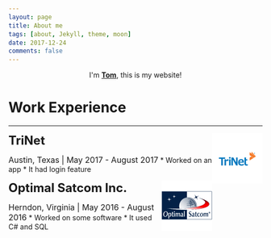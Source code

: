```yaml
---
layout: page
title: About me
tags: [about, Jekyll, theme, moon]
date: 2017-12-24
comments: false
---
```

    
<center>I'm <a href="http://tsevans.github.io"><b>Tom</b></a>, this is my website!</center>

# Work Experience

----------

<p>
    <a href="https://www.trinet.com/"><img src="/assets/img/trinet.png" alt="TriNet" style="float:right;width:100px;height:100px;"></a>
    <b><font size="5">TriNet</font></b>
</p>
<font size="3">   Austin, Texas | May 2017 - August 2017</font>
* Worked on an app
* It had login feature


<p>
    <a href="https://www.optimalsatcom.com/"><img src="/assets/img/optimal-satcom.png" alt="Optimal Satcom Inc." style="float:right;width:100px;height:100px;"></a>
    <b><font size="5">Optimal Satcom Inc.</font></b>
</p>
<font size="3">   Herndon, Virginia | May 2016 - August 2016</font>
* Worked on some software
* It used C# and SQL
